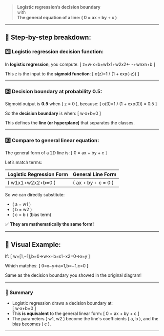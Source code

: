 
> **Logistic regression’s decision boundary**  
with  
> **The general equation of a line: \( 0 = ax + by + c \)**

---

## 🧠 Step-by-step breakdown:

### 1️⃣ **Logistic regression decision function:**

In **logistic regression**, you compute:
\[
z=w⋅x+b=w1​x1​+w2​x2​+⋯+wn​xn​+b
\]

This `z` is the input to the **sigmoid function**:
\[
σ(z)=1 / (1 + exp(-z))
\]

---

### 2️⃣ **Decision boundary at probability 0.5:**

Sigmoid output is **0.5** when \( z = 0 \), because:
\[
σ(0)=1 / (1 + exp(0)) = 0.5
\]

So the **decision boundary** is when:
\[
w⋅x+b=0
\]

This defines the **line (or hyperplane)** that separates the classes.

---

### 3️⃣ **Compare to general linear equation:**

The general form of a 2D line is:
\[
0 = ax + by + c
\]

Let’s match terms:

| Logistic Regression Form | General Line Form |
|--------------------------|-------------------|
| \( w1​x1​+w2​x2​+b=0 \) | \( ax + by + c = 0 \) |

So we can directly substitute:
- \( a = w1​ \)
- \( b = w2 \)
- \( c = b \) (bias term)

✅ **They are mathematically the same form!**

---

## 🧩 Visual Example:

If:
\[
w=[1,−1],b=0⇒w⋅x+b=x1​−x2​=0⇒x=y
\]

Which matches:
\[
0=x−y⇒a=1,b=−1,c=0
\]

Same as the decision boundary you showed in the original diagram!

---

### 🧠 Summary

- Logistic regression draws a decision boundary at:  
  \[
  w⋅x+b=0
  \]
- This **is equivalent** to the general linear form:
  \[
  0 = ax + by + c
  \]
- The parameters \( w1, w2 \) become the line's coefficients \( a, b \), and the bias becomes \( c \).

---

